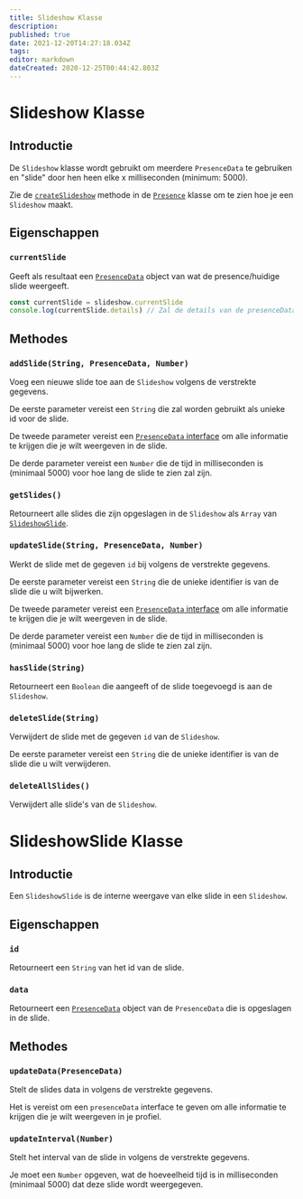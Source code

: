 ```yaml
---
title: Slideshow Klasse
description:
published: true
date: 2021-12-20T14:27:18.034Z
tags:
editor: markdown
dateCreated: 2020-12-25T00:44:42.803Z
---
```


# Slideshow Klasse

## Introductie

De `Slideshow` klasse wordt gebruikt om meerdere `PresenceData` te gebruiken en "slide" door hen heen elke x milliseconden (minimum: 5000).

Zie de [`createSlideshow`](/dev/presence/class#createslideshow) methode in de [`Presence`](/dev/presence/class) klasse om te zien hoe je een `Slideshow` maakt.

## Eigenschappen

### `currentSlide`

Geeft als resultaat een [`PresenceData`](/dev/presence/class#presencedata-interface) object van wat de presence/huidige slide weergeeft.

```ts
const currentSlide = slideshow.currentSlide
console.log(currentSlide.details) // Zal de details van de presenceData loggen
```

## Methodes

### `addSlide(String, PresenceData, Number)`

Voeg een nieuwe slide toe aan de `Slideshow` volgens de verstrekte gegevens.

De eerste parameter vereist een `String` die zal worden gebruikt als unieke id voor de slide.

De tweede parameter vereist een [`PresenceData` interface](/dev/presence/class#presencedata-interface) om alle informatie te krijgen die je wilt weergeven in de slide.

De derde parameter vereist een `Number` die de tijd in milliseconden is (minimaal 5000) voor hoe lang de slide te zien zal zijn.

### `getSlides()`

Retourneert alle slides die zijn opgeslagen in de `Slideshow` als `Array` van [`SlideshowSlide`](#slideshowslide-class).

### `updateSlide(String, PresenceData, Number)`

Werkt de slide met de gegeven `id` bij volgens de verstrekte gegevens.

De eerste parameter vereist een `String` die de unieke identifier is van de slide die u wilt bijwerken.

De tweede parameter vereist een [`PresenceData` interface](/dev/presence/class#presencedata-interface) om alle informatie te krijgen die je wilt weergeven in de slide.

De derde parameter vereist een `Number` die de tijd in milliseconden is (minimaal 5000) voor hoe lang de slide te zien zal zijn.

### `hasSlide(String)`

Retourneert een `Boolean` die aangeeft of de slide toegevoegd is aan de `Slideshow`.

### `deleteSlide(String)`

Verwijdert de slide met de gegeven `id` van de `Slideshow`.

De eerste parameter vereist een `String` die de unieke identifier is van de slide die u wilt verwijderen.

### `deleteAllSlides()`

Verwijdert alle slide's van de `Slideshow`.

# SlideshowSlide Klasse

## Introductie

Een `SlideshowSlide` is de interne weergave van elke slide in een `Slideshow`.

## Eigenschappen

### `id`

Retourneert een `String` van het id van de slide.

### `data`

Retourneert een [`PresenceData`](/dev/presence/class#presencedata-interface) object van de `PresenceData` die is opgeslagen in de slide.

## Methodes

### `updateData(PresenceData)`

Stelt de slides data in volgens de verstrekte gegevens.

Het is vereist om een `presenceData` interface te geven om alle informatie te krijgen die je wilt weergeven in je profiel.

### `updateInterval(Number)`

Stelt het interval van de slide in volgens de verstrekte gegevens.

Je moet een `Number` opgeven, wat de hoeveelheid tijd is in milliseconden (minimaal 5000) dat deze slide wordt weergegeven.
